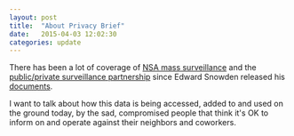 ```yaml
---
layout: post
title:  "About Privacy Brief"
date:   2015-04-03 12:02:30
categories: update
---
```

There has been a lot of coverage of [NSA mass surveillance](http://www.theguardian.com/us-news/the-nsa-files) and the [public/private surveillance partnership](https://www.schneier.com/blog/archives/2013/08/the_publicpriva_1.html) since Edward Snowden released his [documents](https://www.eff.org/nsa-spying/nsadocs "searchable snowden documents").


 I want to talk about how this data is being accessed, added to and used on the ground today, by the sad, compromised people that think it's OK to inform on and operate against their neighbors and coworkers.
